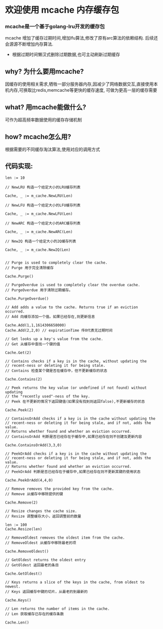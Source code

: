 # 欢迎使用 mcache 内存缓存包

### mcache是一个基于golang-lru开发的缓存包

mcache 增加了缓存过期时间,增加lfu算法,修改了原有arc算法的依赖结构.
后续还会源源不断增加内存算法.

- 根据过期时间懒汉式删除过期数据,也可主动刷新过期缓存

## why? 为什么要用mcache?

因缓存的使用相关需求,牺牲一部分服务器内存,因减少了网络数据交互,直接使用本机内存,可换取比redis,memcache等更快的缓存速度,
可做为更高一层的缓存需要

## what? 用mcache能做什么?

可作为超高频率数据使用的缓存存储机制

## how? mcache怎么用?

根据需要的不同缓存淘汰算法,使用对应的调用方式

## 代码实现:    
    
    len := 10
    
    // NewLRU 构造一个给定大小的LRU缓存列表
    
    Cache, _ := m_cache.NewLRU(Len)
    
    // NewLFU 构造一个给定大小的LFU缓存列表
    
    Cache, _ := m_cache.NewLFU(Len)
    
    // NewARC 构造一个给定大小的ARC缓存列表
    
    Cache, _ := m_cache.NewARC(Len)
    
    // New2Q 构造一个给定大小的2Q缓存列表
    
    Cache, _ := m_cache.New2Q(Len)
    
    
    // Purge is used to completely clear the cache.
    // Purge 用于完全清除缓存
    
    Cache.Purge()
    
    // PurgeOverdue is used to completely clear the overdue cache.
    // PurgeOverdue 用于清除过期缓存。

    Cache.PurgeOverdue()

    // Add adds a value to the cache. Returns true if an eviction occurred.
    // Add 向缓存添加一个值。如果已经存在,则更新信息
    
    Cache.Add(1,1,1614306658000)
    Cache.Add(2,2,0) // expirationTime 传0代表无过期时间

    // Get looks up a key's value from the cache.
    // Get 从缓存中查找一个键的值

    Cache.Get(2)
    
    // Contains checks if a key is in the cache, without updating the
    // recent-ness or deleting it for being stale.
    // Contains 检查某个键是否在缓存中，但不更新缓存的状态

    Cache.Contains(2)
    
    // Peek returns the key value (or undefined if not found) without updating
    // the "recently used"-ness of the key.
    // Peek 在不更新的情况下返回键值(如果没有找到则返回false),不更新缓存的状态

    Cache.Peek(2)

    // ContainsOrAdd checks if a key is in the cache without updating the
    // recent-ness or deleting it for being stale, and if not, adds the value.
    // Returns whether found and whether an eviction occurred.
    // ContainsOrAdd 判断是否已经存在于缓存中,如果已经存在则不创建及更新内容

    Cache.ContainsOrAdd(3,3,0)
    
    // PeekOrAdd checks if a key is in the cache without updating the
    // recent-ness or deleting it for being stale, and if not, adds the value.
    // Returns whether found and whether an eviction occurred.
    // PeekOrAdd 判断是否已经存在于缓存中,如果已经存在则不更新其键的使用状态

    Cache.PeekOrAdd(4,4,0)

    // Remove removes the provided key from the cache.
    // Remove 从缓存中移除提供的键
    
    Cache.Remove(2)

    // Resize changes the cache size.
    // Resize 调整缓存大小，返回调整前的数量

    len := 100
    Cache.Resize(len)
    
    // RemoveOldest removes the oldest item from the cache.
    // RemoveOldest 从缓存中移除最老的项

    Cache.RemoveOldest()

    // GetOldest returns the oldest entry
    // GetOldest 返回最老的条目
    
    Cache.GetOldest()
    
    // Keys returns a slice of the keys in the cache, from oldest to newest.
    // Keys 返回缓存中键的切片，从最老的到最新的
    
    Cache.Keys()

    // Len returns the number of items in the cache.
    // Len 获取缓存已存在的缓存条数

    Cache.Len()
